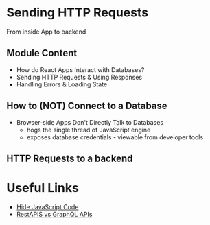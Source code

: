 # Sending HTTP Requests

From inside App to backend

## Module Content
* How do React Apps Interact with Databases?
* Sending HTTP Requests & Using Responses
* Handling Errors & Loading State

## How to (NOT) Connect to a Database

* Browser-side Apps Don't Directly Talk to Databases
  * hogs the single thread of JavaScript engine
  * exposes database credentials - viewable from developer tools

## HTTP Requests to a backend

# Useful Links

* [Hide JavaScript Code](https://academind.com/tutorials/hide-javascript-code)
* [RestAPIS vs GraphQL APIs](https://academind.com/tutorials/rest-vs-graphql)
